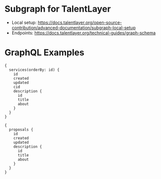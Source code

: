 # Subgraph for TalentLayer

- Local setup: https://docs.talentlayer.org/open-source-contribution/advanced-documentation/subgraph-local-setup
- Endpoints: https://docs.talentlayer.org/technical-guides/graph-schema

# GraphQL Examples
```
{
  services(orderBy: id) {
    id
    created
    updated
    cid
    description {
      id
      title
      about
    }
  }
}
```
```
{
  proposals {
    id
    created
    updated
    description {
      id
      title
      about
    }
  }
}
```